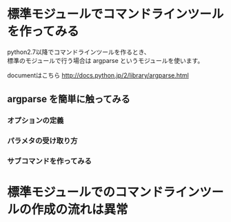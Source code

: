 標準モジュールでコマンドラインツールを作ってみる
===================================================

python2.7以降でコマンドラインツールを作るとき、  
標準のモジュールで行う場合は argparse というモジュールを使います。

documentはこちら http://docs.python.jp/2/library/argparse.html


argparse を簡単に触ってみる
-------------------------------

### オプションの定義

### パラメタの受け取り方

### サブコマンドを作ってみる

# 標準モジュールでのコマンドラインツールの作成の流れは異常
